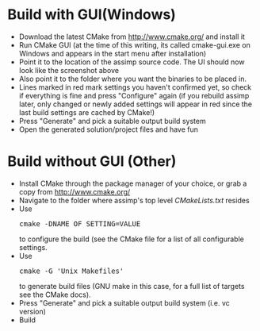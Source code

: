 <h1>Build with GUI(Windows)</h1>
<ul>
<li>Download the latest CMake from <a href="http://www.cmake.org/">http://www.cmake.org/</a> and install it</li>
<li>Run CMake GUI (at the time of this writing, its called cmake-gui.exe
 on Windows and appears in the start menu after installation)</li>
<li>Point it to the location of the assimp source code. The UI should now look like the screenshot above</li>
<li>Also point it to the folder where you want the binaries to be placed in.</li>
<li>Lines marked in red mark settings you haven't confirmed yet, so 
check if everything is fine and press "Configure" again (if you rebuild 
assimp later, only changed or newly added settings will appear in red 
since the last build settings are cached by CMake!)</li>
<li>Press "Generate" and pick a suitable output build system</li>
<li>Open the generated solution/project files and have fun</li>
</ul>
<h1><a class="anchor" id="cmake_howto_other"></a>
Build without GUI (Other)</h1>
<ul>
<li>Install CMake through the package manager of your choice, or grab a copy from <a href="http://www.cmake.org/">http://www.cmake.org/</a></li>
<li>Navigate to the folder where assimp's top level <em>CMakeLists.txt</em> resides</li>
<li>Use <pre class="fragment">cmake -DNAME_OF_SETTING=VALUE </pre> to configure the build (see the CMake file for a list of all configurable settings.</li>
<li>Use <pre class="fragment">cmake -G 'Unix Makefiles' </pre> to generate build files (GNU make in this case, for a full list of targets see the CMake docs).</li>
<li>Press "Generate" and pick a suitable output build system (i.e. vc version)</li>
<li>Build</li>
</ul>
